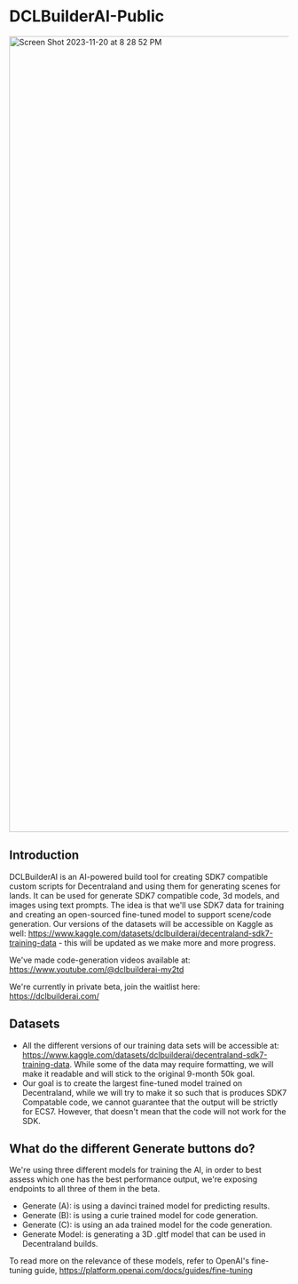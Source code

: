 # DCLBuilderAI-Public

<img width="1434" alt="Screen Shot 2023-11-20 at 8 28 52 PM" src="https://github.com/DCLBuilderAI/DCLBuilderAI-Public/assets/56746236/858ba445-e5fe-454c-86bd-4a3b3b161058">


## Introduction

DCLBuilderAI is an AI-powered build tool for creating SDK7 compatible custom scripts for Decentraland and using them for generating scenes for lands. It can be used for generate SDK7 compatible code, 3d models, and images using text prompts. The idea is that we'll use SDK7 data for training and creating an open-sourced fine-tuned model to support scene/code generation. Our versions of the datasets will be accessible on Kaggle as well: https://www.kaggle.com/datasets/dclbuilderai/decentraland-sdk7-training-data - this will be updated as we make more and more progress.

We've made code-generation videos available at: https://www.youtube.com/@dclbuilderai-my2td 

We're currently in private beta, join the waitlist here: https://dclbuilderai.com/

## Datasets 

- All the different versions of our training data sets will be accessible at: https://www.kaggle.com/datasets/dclbuilderai/decentraland-sdk7-training-data. While some of the data may require formatting, we will make it readable and will stick to the original 9-month 50k goal.
- Our goal is to create the largest fine-tuned model trained on Decentraland, while we will try to make it so such that is produces SDK7 Compatable code, we cannot guarantee that the output will be strictly for ECS7. However, that doesn't mean that the code will not work for the SDK. 

## What do the different Generate buttons do?

We're using three different models for training the AI, in order to best assess which one has the best performance output, we're exposing endpoints to all three of them in the beta. 
- Generate (A): is using a davinci trained model for predicting results. 
- Generate (B): is using a curie trained model for code generation.
- Generate (C): is using an ada trained model for the code generation.
- Generate Model: is generating a 3D .gltf model that can be used in Decentraland builds. 

To read more on the relevance of these models, refer to OpenAI's fine-tuning guide, https://platform.openai.com/docs/guides/fine-tuning

